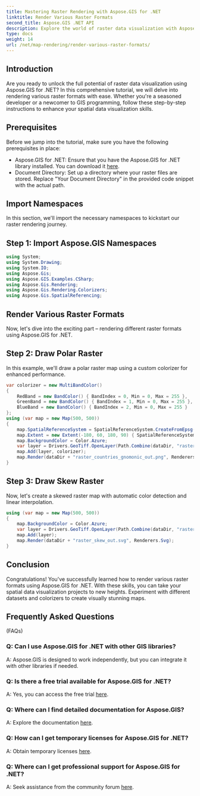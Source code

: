 ```yaml
---
title: Mastering Raster Rendering with Aspose.GIS for .NET
linktitle: Render Various Raster Formats
second_title: Aspose.GIS .NET API
description: Explore the world of raster data visualization with Aspose.GIS for .NET. Learn to render stunning maps in various formats effortlessly. Download now!
type: docs
weight: 14
url: /net/map-rendering/render-various-raster-formats/
---
```

## Introduction
Are you ready to unlock the full potential of raster data visualization using Aspose.GIS for .NET? In this comprehensive tutorial, we will delve into rendering various raster formats with ease. Whether you're a seasoned developer or a newcomer to GIS programming, follow these step-by-step instructions to enhance your spatial data visualization skills.
## Prerequisites
Before we jump into the tutorial, make sure you have the following prerequisites in place:
- Aspose.GIS for .NET: Ensure that you have the Aspose.GIS for .NET library installed. You can download it [here](https://releases.aspose.com/gis/net/).
- Document Directory: Set up a directory where your raster files are stored. Replace "Your Document Directory" in the provided code snippet with the actual path.
## Import Namespaces
In this section, we'll import the necessary namespaces to kickstart our raster rendering journey.
## Step 1: Import Aspose.GIS Namespaces
```csharp
using System;
using System.Drawing;
using System.IO;
using Aspose.Gis;
using Aspose.GIS.Examples.CSharp;
using Aspose.Gis.Rendering;
using Aspose.Gis.Rendering.Colorizers;
using Aspose.Gis.SpatialReferencing;
```
## Render Various Raster Formats
Now, let's dive into the exciting part – rendering different raster formats using Aspose.GIS for .NET.
## Step 2: Draw Polar Raster
In this example, we'll draw a polar raster map using a custom colorizer for enhanced performance.
```csharp
var colorizer = new MultiBandColor()
{
    RedBand = new BandColor() { BandIndex = 0, Min = 0, Max = 255 },
    GreenBand = new BandColor() { BandIndex = 1, Min = 0, Max = 255 },
    BlueBand = new BandColor() { BandIndex = 2, Min = 0, Max = 255 }
};
using (var map = new Map(500, 500))
{
    map.SpatialReferenceSystem = SpatialReferenceSystem.CreateFromEpsg(102034);
    map.Extent = new Extent(-180, 60, 180, 90) { SpatialReferenceSystem = SpatialReferenceSystem.Wgs84 };
    map.BackgroundColor = Color.Azure;
    var layer = Drivers.GeoTiff.OpenLayer(Path.Combine(dataDir, "raster_countries.tif"));
    map.Add(layer, colorizer);
    map.Render(dataDir + "raster_countries_gnomonic_out.png", Renderers.Png);
}
```
## Step 3: Draw Skew Raster
Now, let's create a skewed raster map with automatic color detection and linear interpolation.
```csharp
using (var map = new Map(500, 500))
{
    map.BackgroundColor = Color.Azure;
    var layer = Drivers.GeoTiff.OpenLayer(Path.Combine(dataDir, "raster_skew.tif"));
    map.Add(layer);
    map.Render(dataDir + "raster_skew_out.svg", Renderers.Svg);
}
```
## Conclusion
Congratulations! You've successfully learned how to render various raster formats using Aspose.GIS for .NET. With these skills, you can take your spatial data visualization projects to new heights. Experiment with different datasets and colorizers to create visually stunning maps.
## Frequently Asked Questions
 (FAQs)
### Q: Can I use Aspose.GIS for .NET with other GIS libraries?
A: Aspose.GIS is designed to work independently, but you can integrate it with other libraries if needed.
### Q: Is there a free trial available for Aspose.GIS for .NET?
A: Yes, you can access the free trial [here](https://releases.aspose.com/).
### Q: Where can I find detailed documentation for Aspose.GIS?
A: Explore the documentation [here](https://reference.aspose.com/gis/net/).
### Q: How can I get temporary licenses for Aspose.GIS for .NET?
A: Obtain temporary licenses [here](https://purchase.aspose.com/temporary-license/).
### Q: Where can I get professional support for Aspose.GIS for .NET?
A: Seek assistance from the community forum [here](https://forum.aspose.com/c/gis/33).
